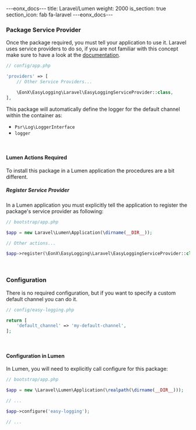 ---eonx_docs---
title: Laravel/Lumen
weight: 2000
is_section: true
section_icon: fab fa-laravel
---eonx_docs---

### Package Service Provider

Once the package required, you must tell your application to use it. Laravel uses service providers to do so, if you are
not familiar with this concept make sure to have a look at the [documentation][1].

```php
// config/app.php

'providers' => [
    // Other Service Providers...

    \EonX\EasyLogging\Laravel\EasyLoggingServiceProvider::class,
],
```

This package will automatically define the logger for the default channel within the container as:

- `Psr\Log\LoggerInterface`
- `logger`

<br>

#### Lumen Actions Required

To install this package in a Lumen application the procedures are a bit different.

##### Register Service Provider

In a Lumen application you must explicitly tell the application to register the package's service provider as following:

```php
// bootstrap/app.php

$app = new Laravel\Lumen\Application(\dirname(__DIR__));

// Other actions...

$app->register(\EonX\EasyLogging\Laravel\EasyLoggingServiceProvider::class);
```

<br>

### Configuration

There is no required configuration, but if you want to specify a custom default channel you can do it.

```php
// config/easy-logging.php

return [
    'default_channel' => 'my-default-channel',
];
```

<br>

#### Configuration in Lumen

In Lumen, you will need to explicitly call configure for this package:

```php
// bootstrap/app.php

$app = new \Laravel\Lumen\Application(\realpath(\dirname(__DIR__)));

// ...

$app->configure('easy-logging');

// ...
```

[1]: https://laravel.com/docs/5.8/providers
